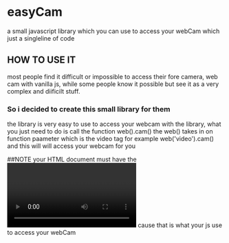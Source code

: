 # easyCam
a small javascript library which you  can use to access your webCam which just a singleline of code 
## HOW TO USE IT 
most people find it difficult or impossible to access their fore camera, web cam with vanilla js, while some people 
know it possible but see it as a very complex and diificilt stuff.
### So i decided to create this small library for them
the library is very easy to use 
to access your webcam with the library, what you just need to do is call the function web().cam()
the web() takes in on function paameter which is the video tag
for example 
web('video').cam()
and this will will access your webcam for you 

##NOTE
your HTML document must have the <video></video> cause that is what your js use to access your webCam 

